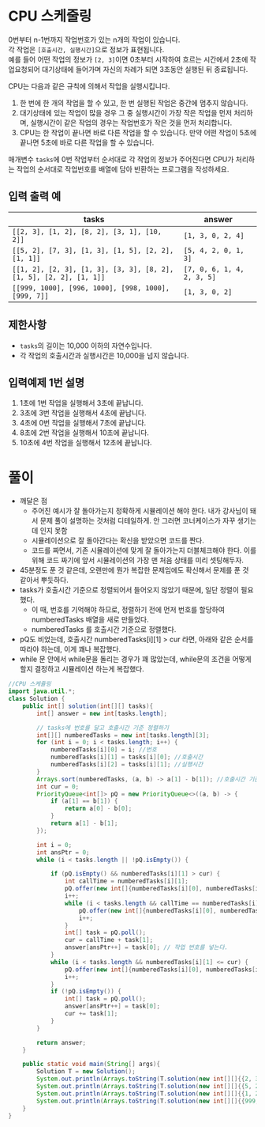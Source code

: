 # CPU 스케줄링

0번부터 n-1번까지 작업번호가 있는 n개의 작업이 있습니다.  
각 작업은 `[호출시간, 실행시간]`으로 정보가 표현됩니다.  
예를 들어 어떤 작업의 정보가 `[2, 3]`이면 0초부터 시작하여 흐르는 시간에서 2초에 작업요청되어 대기상태에 들어가며 자신의 차례가 되면 3초동안 실행된 뒤 종료됩니다.

CPU는 다음과 같은 규칙에 의해서 작업을 실행시킵니다.

1. 한 번에 한 개의 작업을 할 수 있고, 한 번 실행된 작업은 중간에 멈추지 않습니다.
2. 대기상태에 있는 작업이 많을 경우 그 중 실행시간이 가장 작은 작업을 먼저 처리하며, 실행시간이 같은 작업의 경우는 작업번호가 작은 것을 먼저 처리합니다.
3. CPU는 한 작업이 끝나면 바로 다른 작업을 할 수 있습니다. 만약 어떤 작업이 5초에 끝나면 5초에 바로 다른 작업을 할 수 있습니다.

매개변수 `tasks`에 0번 작업부터 순서대로 각 작업의 정보가 주어진다면 CPU가 처리하는 작업의 순서대로 작업번호를 배열에 담아 반환하는 프로그램을 작성하세요.

## 입력 출력 예

| tasks                                      | answer               |
|-------------------------------------------|----------------------|
| `[[2, 3], [1, 2], [8, 2], [3, 1], [10, 2]]` | `[1, 3, 0, 2, 4]`     |
| `[[5, 2], [7, 3], [1, 3], [1, 5], [2, 2], [1, 1]]` | `[5, 4, 2, 0, 1, 3]` |
| `[[1, 2], [2, 3], [1, 3], [3, 3], [8, 2], [1, 5], [2, 2], [1, 1]]` | `[7, 0, 6, 1, 4, 2, 3, 5]` |
| `[[999, 1000], [996, 1000], [998, 1000], [999, 7]]` | `[1, 3, 0, 2]`       |

## 제한사항

- `tasks`의 길이는 10,000 이하의 자연수입니다.
- 각 작업의 호출시간과 실행시간은 10,000을 넘지 않습니다.

## 입력예제 1번 설명

1. 1초에 1번 작업을 실행해서 3초에 끝납니다.
2. 3초에 3번 작업을 실행해서 4초에 끝납니다.
3. 4초에 0번 작업을 실행해서 7초에 끝납니다.
4. 8초에 2번 작업을 실행해서 10초에 끝납니다.
5. 10초에 4번 작업을 실행해서 12초에 끝납니다.

# 풀이
- 깨달은 점
  - 주어진 예시가 잘 돌아가는지 정확하게 시뮬레이션 해야 한다. 내가 강사님이 돼서 문제 풀이 설명하는 것처럼 디테일하게. 안 그러면 코너케이스가 자꾸 생기는데 인지 못함
  - 시뮬레이션으로 잘 돌아간다는 확신을 받았으면 코드를 짠다.
  - 코드를 짜면서, 기존 시뮬레이션에 맞게 잘 돌아가는지 더블체크해야 한다. 이를 위해 코드 짜기에 앞서 시뮬레이션의 가장 맨 처음 상태를 미리 셋팅해두자.
- 45분정도 푼 것 같은데, 오랜만에 뭔가 복잡한 문제임에도 확신해서 문제를 푼 것 같아서 뿌듯하다.
- tasks가 호출시간 기준으로 정렬되어서 들어오지 않았기 때문에, 일단 정렬이 필요했다.
  - 이 때, 번호를 기억해야 하므로, 정렬하기 전에 먼저 번호를 할당하여 numberedTasks 배열을 새로 만들었다.
  - numberedTasks 를 호출시간 기준으로 정렬했다.
- pQ도 비었는데, 호출시간 numberedTasks[i][1] > cur 라면, 아래와 같은 순서를 따라야 하는데, 이게 꽤나 복잡했다.
- while 문 안에서 while문을 돌리는 경우가 꽤 많았는데, while문의 조건을 어떻게 할지 결정하고 시뮬레이션 하는게 복잡했다.
```java
//CPU 스케쥴링
import java.util.*;
class Solution {
    public int[] solution(int[][] tasks){
        int[] answer = new int[tasks.length];

        // tasks에 번호를 달고 호출시간 기준 정렬하기
        int[][] numberedTasks = new int[tasks.length][3];
        for (int i = 0; i < tasks.length; i++) {
            numberedTasks[i][0] = i; //번호
            numberedTasks[i][1] = tasks[i][0]; //호출시간
            numberedTasks[i][2] = tasks[i][1]; //실행시간
        }
        Arrays.sort(numberedTasks, (a, b) -> a[1] - b[1]); //호출시간 기준 정렬
        int cur = 0;
        PriorityQueue<int[]> pQ = new PriorityQueue<>((a, b) -> {
            if (a[1] == b[1]) {
                return a[0] - b[0];
            }
            return a[1] - b[1];
        });

        int i = 0;
        int ansPtr = 0;
        while (i < tasks.length || !pQ.isEmpty()) {

            if (pQ.isEmpty() && numberedTasks[i][1] > cur) {
                int callTime = numberedTasks[i][1];
                pQ.offer(new int[]{numberedTasks[i][0], numberedTasks[i][2]});
                i++;
                while (i < tasks.length && callTime == numberedTasks[i][1]) {
                    pQ.offer(new int[]{numberedTasks[i][0], numberedTasks[i][2]});
                    i++;
                }
                int[] task = pQ.poll();
                cur = callTime + task[1];
                answer[ansPtr++] = task[0]; // 작업 번호를 넣는다.
            }
            while (i < tasks.length && numberedTasks[i][1] <= cur) {
                pQ.offer(new int[]{numberedTasks[i][0], numberedTasks[i][2]});
                i++;
            }
            if (!pQ.isEmpty()) {
                int[] task = pQ.poll();
                answer[ansPtr++] = task[0];
                cur += task[1];
            }
        }

        return answer;
    }

    public static void main(String[] args){
        Solution T = new Solution();
        System.out.println(Arrays.toString(T.solution(new int[][]{{2, 3}, {1, 2}, {8, 2}, {3, 1}, {10, 2}})));
        System.out.println(Arrays.toString(T.solution(new int[][]{{5, 2}, {7, 3}, {1, 3}, {1, 5}, {2, 2}, {1, 1}})));
        System.out.println(Arrays.toString(T.solution(new int[][]{{1, 2}, {2, 3}, {1, 3}, {3, 3}, {8, 2}, {1, 5}, {2, 2}, {1, 1}})));
        System.out.println(Arrays.toString(T.solution(new int[][]{{999, 1000}, {996, 1000}, {998, 1000}, {999, 7}})));
    }
}

```
